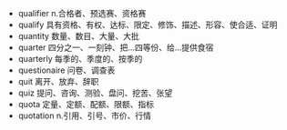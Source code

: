 - qualifier n.合格者、预选赛、资格赛
- qualify 具有资格、有权、达标、限定、修饰、描述、形容、使合适、证明
- quantity 数量、数目、大量、大批
- quarter 四分之一、一刻钟、把...四等份、给...提供食宿
- quarterly 每季的、季度的、按季的
- questionaire 问卷、调查表
- quit 离开、放弃、辞职
- quiz 提问、咨询、测验、盘问、挖苦、张望
- quota 定量、定额、配额、限额、指标
- quotation n.引用、引号、市价、行情